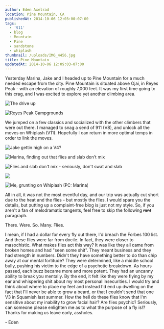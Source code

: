 ```yaml
---
author: Eden Axelrad
location: Pine Mountain, CA
publishedAt: 2014-10-06 12:03:00-07:00
tags:
  - '911'
  - blog
  - Mountain
  - Pine
  - sandstone
  - whiplash
thumbnail: /uploads/IMG_4456.jpg
title: Pine Mountain
updatedAt: 2014-10-06 12:09:03-07:00
---
```


Yesterday Marina, Jake and I headed up to Pine Mountain for a much needed escape from the city. Pine Mountain is situated above Ojai, in Reyes Peak - with an elevation of roughly 7,000 feet. It was my first time going to this crag, and I was excited to explore yet another climbing area.

![The drive up](/uploads/IMG_4456.jpg)

![Reyes Peak Campgrounds](/uploads/IMG_4387.jpg)

We jumped on a few classics and socialized with the other climbers that were out there. I managed to snag a send of 911 (V8), and unlock all the moves on Whiplash (V11). Hopefully I can return in more optimal temps in order to link the moves.

![Jake gettin high on a V4?](/uploads/IMG_4404.jpg)

![Marina, finding out that flies and slab don't mix](/uploads/IMG_4424.jpg)

![Flies and slab don't mix - seriously, don't swat and slab](/uploads/IMG_4429.jpg)

![](/uploads/IMG_4459.jpg)

![Me, grunting on Whiplash (PC: Marina)](/uploads/IMG_4460.jpg)

All in all, it was not the most eventful day, and our trip was actually cut short due to the heat and the flies - but mostly the flies. I would spare you the details, but putting up a complaint-free blog is just not my style. So, if you aren't a fan of melodramatic tangents, feel free to skip the following ~~rant~~ paragraph.

There. Were. So. Many. Flies.

I mean, if I had a dollar for every fly out there, I'd breach the Forbes 100 list. And these flies were far from docile. In fact, they were closer to masochistic. What makes flies act this way? It was like they all came from broken homes and had "seen some shit". They meant business and they had strength in numbers. Didn't they have something better to do than chip away at our mental fortitude? They were determined, like a middle school bully, pushing his victim to the edge of a psychotic breakdown. As hours passed, each buzz became more and more potent. They had an uncanny ability to break you mentally. By the end, it felt like they were flying by my ear and whispering shit about my most personal insecurities. I would try and think about where to place my feet and instead I'd end up dwelling on the fact that I'll never be able to grow a beard, or that I couldn't send that one V3 in Squamish last summer. How the hell do these flies know that I'm sensitive about my inability to grow facial hair? Are flies psychic? Seriously, can someone please enlighten me as to what the purpose of a fly is!? Thanks for making us leave early, assholes.

\- Eden
